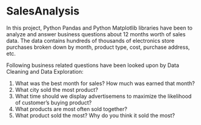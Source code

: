 # SalesAnalysis
In this project, Python Pandas and Python Matplotlib libraries have been to analyze and answer business questions about 12 months worth of sales data. The data contains hundreds of thousands of electronics store purchases broken down by month, product type, cost, purchase address, etc.

Following business related questions have been looked upon by Data Cleaning and Data Exploration:  
1) What was the best month for sales? How much was earned that month?  
2) What city sold the most product?  
3) What time should we display advertisemens to maximize the likelihood of customer’s buying product?  
4) What products are most often sold together?  
5) What product sold the most? Why do you think it sold the most?


